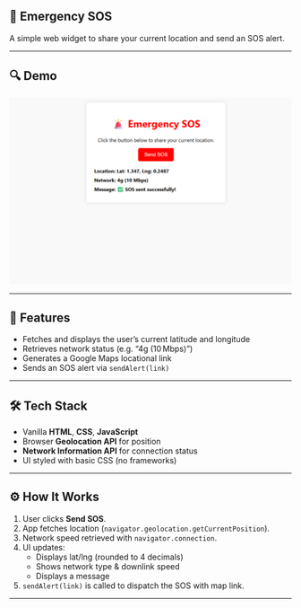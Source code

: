## 🚨 Emergency SOS

A simple web widget to share your current location and send an SOS alert.

---

## 🔍 Demo

![Emergency SOS Widget Preview](./screenshot.png)

---

## 🧩 Features

- Fetches and displays the user’s current latitude and longitude  
- Retrieves network status (e.g. “4g (10 Mbps)”)  
- Generates a Google Maps locational link  
- Sends an SOS alert via `sendAlert(link)`  
  
---

## 🛠️ Tech Stack

- Vanilla **HTML**, **CSS**, **JavaScript**  
- Browser **Geolocation API** for position  
- **Network Information API** for connection status  
- UI styled with basic CSS (no frameworks)

---

## ⚙️ How It Works

1. User clicks **Send SOS**.  
2. App fetches location (`navigator.geolocation.getCurrentPosition`).  
3. Network speed retrieved with `navigator.connection`.  
4. UI updates:
   - Displays lat/lng (rounded to 4 decimals)  
   - Shows network type & downlink speed  
   - Displays a message  
5. `sendAlert(link)` is called to dispatch the SOS with map link.

---
